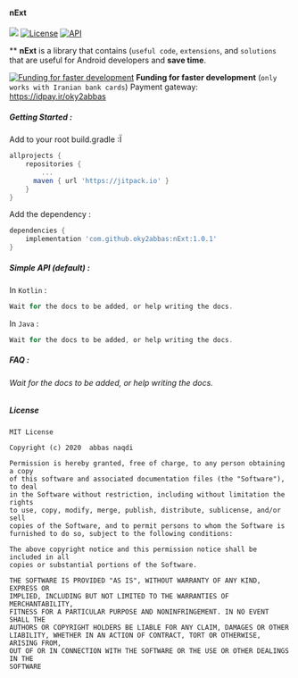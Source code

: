 #### nExt

[![](https://jitpack.io/v/oky2abbas/nExt.svg)](https://jitpack.io/#oky2abbas/nExt) [![License](http://img.shields.io/badge/license-MIT-green.svg?style=flat)](https://github.com/oky2abbas/nExt) [![API](https://img.shields.io/badge/API-19%2B-blue.svg?style=flat)](https://github.com/oky2abbas/nExt)

** **nExt** is a library that contains (`useful code`, `extensions`, and `solutions` that are useful for Android developers and **save time**.

[![Funding for faster development](https://img.shields.io/badge/Donate-IRAN-green)](https://idpay.ir/oky2abbas)
**Funding for faster development**  (`only works with Iranian bank cards`) 
Payment gateway: https://idpay.ir/oky2abbas

##### Getting Started :

Add to your root build.gradle :Ï

```Groovy
allprojects {  
 	repositories {   
    	...     
      maven { url 'https://jitpack.io' }  
	} 
}
```

Add the dependency :

```Groovy
dependencies {    
  	implementation 'com.github.oky2abbas:nExt:1.0.1'
}
```

##### Simple API (default) :

In `Kotlin` :

```Groovy
Wait for the docs to be added, or help writing the docs.
```

In `Java` :

```Groovy
Wait for the docs to be added, or help writing the docs.
```

##### FAQ :

###### Wait for the docs to be added, or help writing the docs.



##### License

```
MIT License

Copyright (c) 2020  abbas naqdi

Permission is hereby granted, free of charge, to any person obtaining a copy
of this software and associated documentation files (the "Software"), to deal
in the Software without restriction, including without limitation the rights
to use, copy, modify, merge, publish, distribute, sublicense, and/or sell
copies of the Software, and to permit persons to whom the Software is
furnished to do so, subject to the following conditions:

The above copyright notice and this permission notice shall be included in all
copies or substantial portions of the Software.

THE SOFTWARE IS PROVIDED "AS IS", WITHOUT WARRANTY OF ANY KIND, EXPRESS OR
IMPLIED, INCLUDING BUT NOT LIMITED TO THE WARRANTIES OF MERCHANTABILITY,
FITNESS FOR A PARTICULAR PURPOSE AND NONINFRINGEMENT. IN NO EVENT SHALL THE
AUTHORS OR COPYRIGHT HOLDERS BE LIABLE FOR ANY CLAIM, DAMAGES OR OTHER
LIABILITY, WHETHER IN AN ACTION OF CONTRACT, TORT OR OTHERWISE, ARISING FROM,
OUT OF OR IN CONNECTION WITH THE SOFTWARE OR THE USE OR OTHER DEALINGS IN THE
SOFTWARE
```
